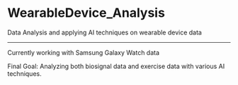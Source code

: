 # WearableDevice_Analysis
Data Analysis and applying AI techniques on wearable device data



- - -

Currently working with Samsung Galaxy Watch data

Final Goal: Analyzing both biosignal data and exercise data with various AI techniques.

